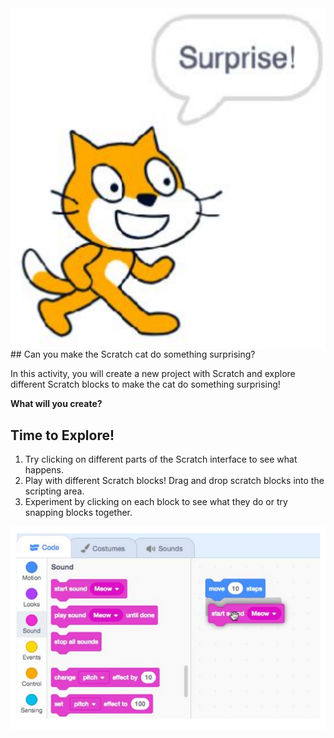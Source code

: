 <img src=".guides/img/surprise.png" style="width: 200; float: right">
## Can you make the Scratch cat do something surprising?

In this activity, you will create a new project with Scratch and explore different Scratch blocks to make the cat do something surprising!

**What will you create?**

## Time to Explore!
1. Try clicking on different parts of the Scratch interface to see what happens.
2. Play with different Scratch blocks! Drag and drop scratch blocks into the scripting area.
3. Experiment by clicking on each block to see what they do or try snapping blocks together.

![scratch blocks](.guides/img/scratch-surprise-2.png)